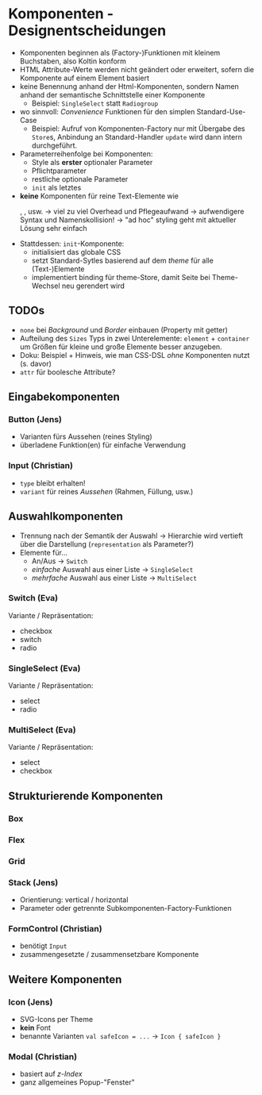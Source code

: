 # Komponenten - Designentscheidungen

- Komponenten beginnen als (Factory-)Funktionen mit kleinem Buchstaben, also Koltin konform
- HTML Attribute-Werte werden nicht geändert oder erweitert, sofern die Komponente auf einem Element basiert
- keine Benennung anhand der Html-Komponenten, sondern Namen anhand der semantische Schnittstelle einer Komponente
  - Beispiel: ``SingleSelect`` statt ``Radiogroup``
- wo sinnvoll: _Convenience_ Funktionen für den simplen Standard-Use-Case
  - Beispiel: Aufruf von Komponenten-Factory nur mit Übergabe des ``Store``s, Anbindung an Standard-Handler ``update`` 
  wird dann intern durchgeführt.
- Parameterreihenfolge bei Komponenten:
  - Style als **erster** optionaler Parameter
  - Pflichtparameter
  - restliche optionale Parameter
  - ``init`` als letztes
- **keine** Komponenten für reine Text-Elemente wie <p>, <h>, <span> usw.
  → viel zu viel Overhead und Pflegeaufwand
  → aufwendigere Syntax und Namenskollision!
  → "ad hoc" styling geht mit aktueller Lösung sehr einfach
- Stattdessen: ``init``-Komponente:
  - initialisiert das globale CSS
  - setzt Standard-Sytles basierend auf dem *theme* für alle (Text-)Elemente
  - implementiert binding für theme-Store, damit Seite bei Theme-Wechsel neu gerendert wird
  
## TODOs

- ``none`` bei _Background_ und _Border_ einbauen (Property mit getter)
- Aufteilung des ``Sizes`` Typs in zwei Unterelemente: ``element`` + ``container`` um Größen für kleine und große 
Elemente besser anzugeben.
- Doku: Beispiel + Hinweis, wie man CSS-DSL *ohne* Komponenten nutzt (s. davor)
- ``attr`` für boolesche Attribute?

## Eingabekomponenten

### Button (Jens)

- Varianten fürs Aussehen (reines Styling)
- überladene Funktion(en) für einfache Verwendung

### Input (Christian)

- ``type`` bleibt erhalten!
- ``variant`` für reines _Aussehen_ (Rahmen, Füllung, usw.)


## Auswahlkomponenten

- Trennung nach der Semantik der Auswahl → Hierarchie wird vertieft über die Darstellung (``representation`` als Parameter?)
- Elemente für...
  - An/Aus → ``Switch``
  - *einfache* Auswahl aus einer Liste → ``SingleSelect``
  - *mehrfache* Auswahl aus einer Liste → ``MultiSelect``

### Switch (Eva)

Variante / Repräsentation:
- checkbox
- switch
- radio

### SingleSelect (Eva)

Variante / Repräsentation:
- select
- radio

### MultiSelect (Eva)

Variante / Repräsentation:
- select
- checkbox
    
## Strukturierende Komponenten

### Box

### Flex

### Grid

### Stack (Jens)

- Orientierung: vertical / horizontal
- Parameter oder getrennte Subkomponenten-Factory-Funktionen

### FormControl (Christian)

- benötigt ``Input``
- zusammengesetzte / zusammensetzbare Komponente

## Weitere Komponenten

### Icon (Jens)

- SVG-Icons per Theme
- **kein** Font
- benannte Varianten ``val safeIcon = ...`` → ``Icon { safeIcon }``

### Modal (Christian)

- basiert auf _z-Index_
- ganz allgemeines Popup-"Fenster"